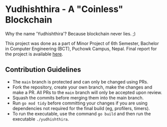 # Yudhishthira - A "Coinless" Blockchain

Why the name 'Yudhishthira'? Because blockchain never lies. ;)

This project was done as a part of Minor Project of 6th Semester, Bachelor in Computer Engineering (BCT), Puchowk Campus, Nepal. Final report for the project is available [here](https://drive.google.com/file/d/1JdzvoINf7c_0zuG_9UG_3ReyifUet7hu/view?usp=sharing).

## Contribution Guidelines

- The `main` branch is protected and can only be changed using PRs.
- Fork the repository, create your own branch, make the changes and make a PR. All PRs to the `main` branch will only be accepted upon review.
- Squash the commits before merging them into the main branch.
- Run `go mod tidy` before committing your changes if you are using dependencies not required for the final build (eg, profilers, timers).
- To run the executable, use the command `go build` and then run the executable `./yudhishthira`.
